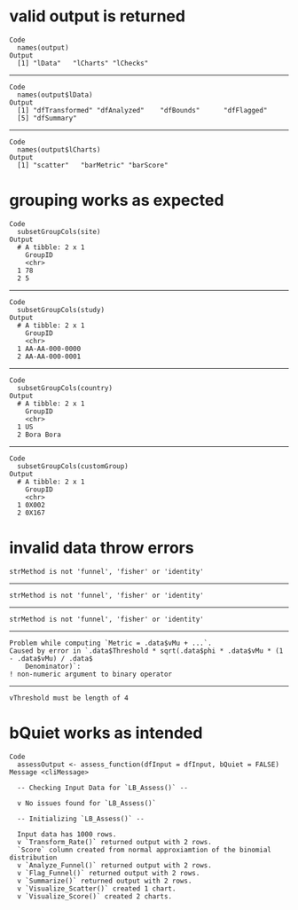 # valid output is returned

    Code
      names(output)
    Output
      [1] "lData"   "lCharts" "lChecks"

---

    Code
      names(output$lData)
    Output
      [1] "dfTransformed" "dfAnalyzed"    "dfBounds"      "dfFlagged"    
      [5] "dfSummary"    

---

    Code
      names(output$lCharts)
    Output
      [1] "scatter"   "barMetric" "barScore" 

# grouping works as expected

    Code
      subsetGroupCols(site)
    Output
      # A tibble: 2 x 1
        GroupID
        <chr>  
      1 78     
      2 5      

---

    Code
      subsetGroupCols(study)
    Output
      # A tibble: 2 x 1
        GroupID       
        <chr>         
      1 AA-AA-000-0000
      2 AA-AA-000-0001

---

    Code
      subsetGroupCols(country)
    Output
      # A tibble: 2 x 1
        GroupID  
        <chr>    
      1 US       
      2 Bora Bora

---

    Code
      subsetGroupCols(customGroup)
    Output
      # A tibble: 2 x 1
        GroupID
        <chr>  
      1 0X002  
      2 0X167  

# invalid data throw errors

    strMethod is not 'funnel', 'fisher' or 'identity'

---

    strMethod is not 'funnel', 'fisher' or 'identity'

---

    strMethod is not 'funnel', 'fisher' or 'identity'

---

    Problem while computing `Metric = .data$vMu + ...`.
    Caused by error in `.data$Threshold * sqrt(.data$phi * .data$vMu * (1 - .data$vMu) / .data$
        Denominator)`:
    ! non-numeric argument to binary operator

---

    vThreshold must be length of 4

# bQuiet works as intended

    Code
      assessOutput <- assess_function(dfInput = dfInput, bQuiet = FALSE)
    Message <cliMessage>
      
      -- Checking Input Data for `LB_Assess()` --
      
      v No issues found for `LB_Assess()`
      
      -- Initializing `LB_Assess()` --
      
      Input data has 1000 rows.
      v `Transform_Rate()` returned output with 2 rows.
      `Score` column created from normal approxiamtion of the binomial distribution
      v `Analyze_Funnel()` returned output with 2 rows.
      v `Flag_Funnel()` returned output with 2 rows.
      v `Summarize()` returned output with 2 rows.
      v `Visualize_Scatter()` created 1 chart.
      v `Visualize_Score()` created 2 charts.

